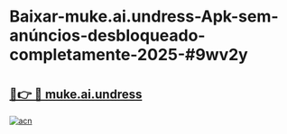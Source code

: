 # Baixar-muke.ai.undress-Apk-sem-anúncios-desbloqueado-completamente-2025-#9wv2y

# <h2><a href="https://ainizakaria.my?title=muke.ai.undress&ref=24M">🔗👉 🔴 muke.ai.undress</a></h2>

[![acn](https://github.com/user-attachments/assets/0f9c940e-d8b0-45ae-aac7-cd30a18b3e1c)](https://ainizakaria.my?title=muke.ai.undress&ref=24M)

